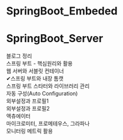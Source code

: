 # SpringBoot_Embeded
# SpringBoot_Server
블로그 정리<br>
스프링 부트 - 핵심원리와 활용<br>
웹 서버와 서블릿 컨테이너<br>
✔스프링 부트와 내장 톰캣<br>
스프링 부트 스타터와 라이브러리 관리<br>
자동 구성(Auto Configuration)<br>
외부설정과 프로필1<br>
외부설정과 프로필2<br>
액츄에이터<br>
마이크로미터, 프로메테우스, 그라파나<br>
모니터링 메트릭 활용
